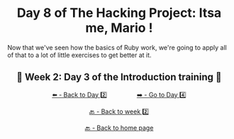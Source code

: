 <h1 align="center">Day 8 of The Hacking Project: Itsa me, Mario !</h1>

Now that we've seen how the basics of Ruby work, we're going to apply all of that to a lot of little exercises to get better at it.

<h2 align="center">🎉 Week 2: Day 3 of the Introduction training 🎉</h2>

<div align="center">
  
  [⬅️ - Back to Day 2️⃣](https://github.com/BenjaminCharmes/THP_Introduction/tree/main/Week_2/Day_2)
  &nbsp;&nbsp;&nbsp;&nbsp;&nbsp;&nbsp;&nbsp;&nbsp;&nbsp;&nbsp;&nbsp;&nbsp;&nbsp;&nbsp;&nbsp;
  [➡️ - Go to Day 4️⃣](https://github.com/BenjaminCharmes/THP_Introduction/tree/main/Week_2/Day_4)

</div>

<div align="center">

  [🔙 - Back to week 2️⃣](https://github.com/BenjaminCharmes/THP_Introduction/tree/main/Week_2)

  [🔙 - Back to home page](https://github.com/BenjaminCharmes/THP_Introduction)

</div>
